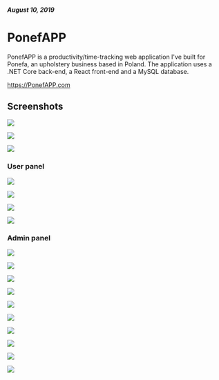 ##### August 10, 2019

# PonefAPP
 PonefAPP is a productivity/time-tracking web application I've built for Ponefa, an upholstery business based in Poland. The application uses a .NET Core back-end, a React front-end and a MySQL database.
 
 https://PonefAPP.com
 
 
## Screenshots
 
![](screenshots/1.PNG)

![](screenshots/2.PNG)

![](screenshots/3.PNG)

### User panel
![](screenshots/4.PNG)

![](screenshots/5.PNG)

![](screenshots/6.PNG)

![](screenshots/7.PNG)

### Admin panel
![](screenshots/8.PNG)

![](screenshots/9.PNG)

![](screenshots/10.PNG)

![](screenshots/11.PNG)

![](screenshots/12.PNG)

![](screenshots/13.PNG)

![](screenshots/14.PNG)

![](screenshots/15.PNG)

![](screenshots/16.PNG)

![](screenshots/17.PNG)
